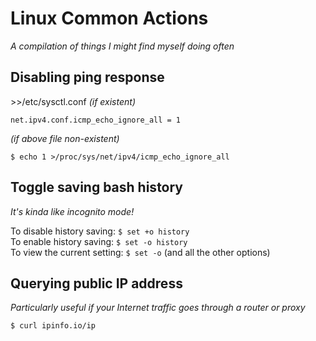 # Linux Common Actions
*A compilation of things I might find myself doing often*

## Disabling ping response
\>\>/etc/sysctl.conf *(if existent)*

	net.ipv4.conf.icmp_echo_ignore_all = 1
*(if above file non-existent)*  

	$ echo 1 >/proc/sys/net/ipv4/icmp_echo_ignore_all

## Toggle saving bash history
_It's kinda like incognito mode!_

To disable history saving: `$ set +o history`  
To enable history saving: `$ set -o history`  
To view the current setting: `$ set -o` (and all the other options)

## Querying public IP address
_Particularly useful if your Internet traffic goes through a router or proxy_

	$ curl ipinfo.io/ip
